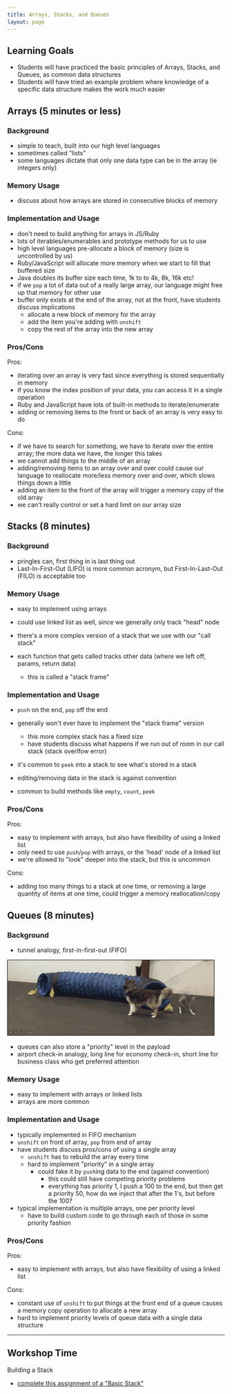 ```yaml
---
title: Arrays, Stacks, and Queues
layout: page
---
```



## Learning Goals

* Students will have practiced the basic principles of Arrays, Stacks, and Queues, as common data structures
* Students will have tried an example problem where knowledge of a specific data structure makes the work much easier

## Arrays (5 minutes or less)

### Background

- simple to teach, built into our high level languages
- sometimes called "lists"
- some languages dictate that only one data type can be in the array (ie integers only)

### Memory Usage

- discuss about how arrays are stored in consecutive blocks of memory

### Implementation and Usage

- don't need to build anything for arrays in JS/Ruby
- lots of iterables/enumerables and prototype methods for us to use
- high level languages pre-allocate a block of memory (size is uncontrolled by us)
- Ruby/JavaScript will allocate more memory when we start to fill that buffered size
- Java doubles its buffer size each time, 1k to to 4k, 8k, 16k etc!
- if we `pop` a lot of data out of a really large array, our language might free up that memory for other use
- buffer only exists at the end of the array, not at the front, have students discuss implications
  - allocate a new block of memory for the array
  - add the item you're adding with `unshift`
  - copy the rest of the array into the new array

### Pros/Cons

Pros:
- iterating over an array is very fast since everything is stored sequentially in memory
- if you know the index position of your data, you can access it in a single operation
- Ruby and JavaScript have lots of built-in methods to iterate/enumerate
- adding or removing items to the front or back of an array is very easy to do

Cons:
- if we have to search for something, we have to iterate over the entire array; the more data we have, the longer this takes
- we cannot add things to the middle of an array
- adding/removing items to an array over and over could cause our language to reallocate more/less memory over and over, which slows things down a little
- adding an item to the front of the array will trigger a memory copy of the old array
- we can't really control or set a hard limit on our array size


## Stacks (8 minutes)

### Background

- pringles can, first thing in is last thing out
- Last-In-First-Out (LIFO) is more common acronym, but First-In-Last-Out (FILO) is acceptable too

### Memory Usage

- easy to implement using arrays
- could use linked list as well, since we generally only track "head" node

- there's a more complex version of a stack that we use with our "call stack"
- each function that gets called tracks other data (where we left off, params, return data)
  - this is called a "stack frame"

### Implementation and Usage

- `push` on the end, `pop` off the end
- generally won't ever have to implement the "stack frame" version
  - this more complex stack has a fixed size
  - have students discuss what happens if we run out of room in our call stack (stack overlfow error)

- it's common to `peek` into a stack to see what's stored in a stack
- editing/removing data in the stack is against convention

- common to build methods like `empty`, `count`, `peek`

### Pros/Cons

Pros:
- easy to implement with arrays, but also have flexibility of using a linked list
- only need to use `push`/`pop` with arrays, or the 'head' node of a linked list
- we're allowed to "look" deeper into the stack, but this is uncommon

Cons:
- adding too many things to a stack at one time, or removing a large quantity of items at one time, could trigger a memory reallocation/copy


## Queues (8 minutes)

### Background

- tunnel analogy, first-in-first-out (FIFO)

![first in, first out](/module4-combined/lessons/Dog-chased-in-play-tunnel.gif)

- queues can also store a "priority" level in the payload
- airport check-in analogy, long line for economy check-in, short line for business class who get preferred attention

### Memory Usage

- easy to implement with arrays or linked lists
- arrays are more common

### Implementation and Usage

- typically implemented in FIFO mechanism
- `unshift` on front of array, `pop` from end of array
- have students discuss pros/cons of using a single array
  - `unshift` has to rebuild the array every time
  - hard to implement "priority" in a single array
    - could fake it by `push`ing data to the end (against convention)
      - this could still have competing priority problems
      - everything has priority 1, I push a 100 to the end, but then get a priority 50, how do we inject that after the 1's, but before the 100?
- typical implementation is multiple arrays, one per priority level
  - have to build custom code to go through each of those in some priority fashion

### Pros/Cons

Pros:
- easy to implement with arrays, but also have flexibility of using a linked list

Cons:
- constant use of `unshift` to put things at the front end of a queue causes a memory copy operation to allocate a new array
- hard to implement priority levels of queue data with a single data structure

---

## Workshop Time

Building a Stack

- [complete this assignment of a "Basic Stack"](https://github.com/turingschool/challenges/blob/master/basic_stack.markdown)
